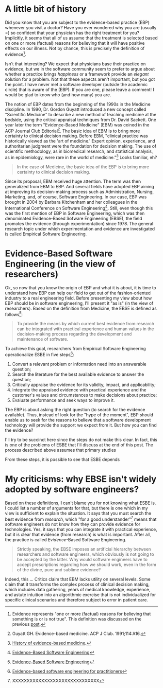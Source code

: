 # A little bit of history

Did you know that you are subject to the evidence-based practice (EBP) whenever you visit a doctor? Have you ever wondered why you are (usually =) so confident that your physician has the right treatment for you? Implicitly, it seems that all of us assume that the treatment is selected based on one or more (factual) reasons for believing that it will have positive effects on our illness. Not by chance, this is precisely the definition of evidence[^1].

Isn't that interesting? We expect that physicians base their practice on evidence, but we in the software community seem to prefer to argue about whether a practice brings *happiness* or a framework provide an *elegant* solution for a problem. Not that these aspects aren't important, but you got the point. I have never met a software developer (outside the academic circle) that is aware of the (EBP). If you are one, please leave a comment! I would be glad to know who (and how many) you are.

The notion of EBP dates from the beginning of the 1990s in the Medicine discipline. In 1990, Dr. Gordon Guyatt introduced a new concept called "Scientific Medicine" to describe a new method of teaching medicine at the bedside, using the critical appraisal techniques from Dr. David Sackett. One year later the term "Evidence-Based Medicine" (EBM) was coined in the ACP Journal Club Editorial[^2]. The basic idea of EBM is to bring more certainty to clinical decision making. Before EBM, "clinical practice was historically viewed as the 'art of medicine.' Expert opinion, experience, and authoritarian judgment were the foundation for decision making. The use of scientific methodology, as in biomedical research, and statistical analysis, as in epidemiology, were rare in the world of medicine."[^3] Looks familiar, eh? 

> In the case of Medicine, the basic idea of the EBP is to bring more certainty to clinical decision making.

Since its proposal, EBM received huge attention. The term was then generalized from EBM to EBP. And several fields have adopted EBP aiming at improving its decision-making process such as Administration, Nursing, Marketing, and, of course, Software Engineering. In our case, EBP was brought in 2004 by Barbara Kitchenham and her colleagues in the International Conference on Software Engineering[^4]. Still, even though this was the first mention of EBP in Software Engineering, which was then denominated Evidence-Based Sofware Engineering (EBSE), the field promotes the evidence (through experimentation) since 1978. The general research topic under which experimentation and evidence are investigated is called Empirical Software Engineering.  

# Evidence-Based Software Engineering (in the view of researchers)

Ok, so now that you know the origin of EBP and what it is about, it is time to understand how EBP can help our field to get out of the fashion-oriented industry to a real engineering field. Before presenting my view about how EBP should be in software engineering, I'll present it "as is" (in the view of researchers). Based on the definition from Medicine, the EBSE is defined as follows[^4]:

> To provide the means by which current best evidence from research can be integrated with practical experience and human values in the decision-making process regarding the development
and maintenance of software.

To achieve this goal, researchers from Empirical Software Engineering operationalize ESBE in five steps[^5]:

1. Convert a relevant problem or information need into an answerable question;
2. Search the literature for the best available evidence to answer the question;
3. Critically appraise the evidence for its validity, impact, and applicability;
4. Integrate the appraised evidence with practical experience and the customer's values and circumstances to make decisions about practice;
5. Evaluate performance and seek ways to improve it.

The EBP is about asking the right question (to search for the evidence available). Thus, instead of look for the "hype of the moment", EBP should enable us to seek for the reasons to believe that a software development technology will provide the support we expect from it. But how you can find the evidence?

I'll try to be succinct here since the steps do not make this clear. In fact, this is one of the problems of ESBE that I'll discuss at the end of this post. The process described above assumes that primary studies 

From these steps, it is possible to see that ESBE depends 



# My criticisms: why EBSE isn't widely adopted by software engineers?

Based on these definitions, I can't blame you for not knowing what ESBE is. I could list a number of arguments for that, but there is one which in my view is sufficient to explain the situation. It says that you must search the best evidence from *research*, which "for a good understander"[^6] means that software engineers do not know how they can provide evidence for technologies. Yes, it says that you can integrate it with practical experience, but it is clear that evidence (from research) is what is important. After all, the practice is called *Evidence*-Based Software Engineering. 

> Strictly speaking, the EBSE imposes an artificial hierarchy between researchers and software engineers, which obviously is not going to be accepted by the latter. Why would software engineers have to accept prescriptions regarding how we should work, even in the form of the divine, pure and sublime evidence?

Indeed, this ... Critics claim that EBM lacks utility on several levels. Some claim that it transforms the complex process of clinical decision making, which includes data gathering, years of medical knowledge, experience, and astute intuition into an algorithmic exercise that is not individualized for specific clinical scenarios and therefore subject to error in patient care.



[^1]: Evidence represents "one or more (factual) reasons for believing that something is or is not true". This definition was discussed on the previous [post](http://www.evidencebasedpractice.se/blog/welcome-to-the-blog/).
[^2]: Guyatt GH. Evidence-based medicine. ACP J Club. 1991;114:A16.
[^3]: [History of evidence-based medicine](https://www.ncbi.nlm.nih.gov/pmc/articles/PMC3263217/).
[^4]: [Evidence-Based Software Engineering](http://dl.acm.org/citation.cfm?id=998675.999432)
[^5]: [Evidence-based software engineering for practitioners](http://ieeexplore.ieee.org/document/1377125/)
[^6]: XXXXXXXXXXXXXXXXXXXXXXXXXXXXXX